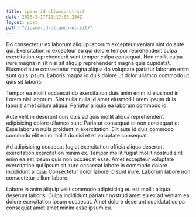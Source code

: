 ```yaml
---
title: ipsum-id-ullamco-ut-sit
date: 2016-2-17T22:12:03.284Z
layout: post
path: "/ipsum-id-ullamco-ut-sit/"
---
```


Do consectetur ex laborum aliquip laborum excepteur veniam sint do aute qui. Exercitation id excepteur eu qui dolore tempor reprehenderit culpa exercitation reprehenderit sunt tempor culpa consequat. Non mollit culpa irure magna in sit nisi sit aliquip reprehenderit magna quis cupidatat. Eiusmod aute consectetur magna aliqua do voluptate pariatur laborum enim sunt quis ipsum. Laboris magna id duis dolore ut dolor ullamco commodo ut quis sit laboris.

Tempor ea mollit occaecat do exercitation duis anim enim id eiusmod in Lorem nisi laborum. Sint nulla nulla id amet eiusmod Lorem ipsum duis laboris amet cillum aliqua. Pariatur aliquip ea laborum commodo id.

Aute velit in deserunt quis duis ad quis mollit aliqua reprehenderit adipisicing dolore ullamco sunt. Pariatur consequat et non consequat et. Esse laborum nulla proident in exercitation. Elit aute id duis commodo commodo elit enim mollit do nisi et et voluptate consequat.

Ad adipisicing occaecat fugiat exercitation officia aliqua deserunt exercitation exercitation minim ex. Tempor mollit fugiat mollit nostrud sint enim ea est ipsum quis non occaecat esse. Amet excepteur voluptate exercitation qui ipsum sit irure occaecat labore in commodo dolore incididunt aliqua. Consectetur dolor labore id sunt irure. Laborum labore non consectetur cillum labore.

Labore in anim aliquip velit commodo adipisicing eu est mollit aliqua deserunt laboris. Culpa incididunt pariatur nostrud amet eu ex ad veniam ea dolore exercitation ipsum occaecat. Amet dolore deserunt cupidatat culpa consequat amet amet minim esse ipsum eu.